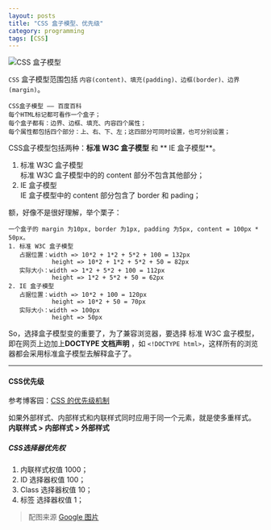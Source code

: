 ```yaml
---
layout: posts
title: "CSS 盒子模型、优先级"
category: programming
tags: [CSS]
---
```


![CSS 盒子模型](http://white-poplar.qiniudn.com/posts/img/Box-Model.jpg)

`CSS` 盒子模型范围包括 `内容(content)、填充(padding)、边框(border)、边界(margin)`。

	CSS盒子模型 —— 百度百科
	每个HTML标记都可看作一个盒子；
	每个盒子都有：边界、边框、填充、内容四个属性；
	每个属性都包括四个部分：上、右、下、左；这四部分可同时设置，也可分别设置；

CSS盒子模型包括两种：**标准 W3C 盒子模型** 和 ** IE 盒子模型**。
<!--break-->
1. 标准 W3C 盒子模型  
标准 W3C 盒子模型中的的 content 部分不包含其他部分；
2. IE 盒子模型  
IE 盒子模型中的 content 部分包含了 border 和 pading；

额，好像不是很好理解，举个栗子：

	一个盒子的 margin 为10px, border 为1px, padding 为5px, content = 100px * 50px。
	1. 标准 W3C 盒子模型
       占据位置：width => 10*2 + 1*2 + 5*2 + 100 = 132px
			    height => 10*2 + 1*2 + 5*2 + 50 = 82px
	   实际大小：width => 1*2 + 5*2 + 100 = 112px
			    height => 1*2 + 5*2 + 50 = 62px
	2. IE 盒子模型
       占据位置：width => 10*2 + 100 = 120px
			    height => 10*2 + 50 = 70px
	   实际大小：width => 100px
			    height => 50px

So，选择盒子模型变的重要了，为了兼容浏览器，要选择 标准 W3C 盒子模型，即在网页上边加上**DOCTYPE 文档声明** ，如 `<!DOCTYPE html>`，这样所有的浏览器都会采用标准盒子模型去解释盒子了。

***

#### CSS优先级 ####

参考博客园：[CSS 的优先级机制](http://www.cnblogs.com/xugang/archive/2010/09/24/1833760.html "CSS 的优先级机制")

如果外部样式、内部样式和内联样式同时应用于同一个元素，就是使多重样式。  
**内联样式 > 内部样式 > 外部样式**

##### CSS选择器优先权 #####

1. 内联样式权值 1000；
2. ID 选择器权值 100；
3. Class 选择器权值 10；
4. 标签 选择器权值 1；

>配图来源 [Google 图片](https://www.google.com.hk/imghp?hl=zh-CN "Google 图片") 